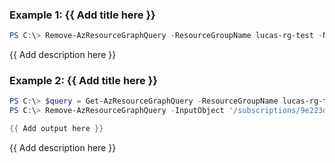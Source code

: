 ### Example 1: {{ Add title here }}
```powershell
PS C:\> Remove-AzResourceGraphQuery -ResourceGroupName lucas-rg-test -Name query-t03

```

{{ Add description here }}

### Example 2: {{ Add title here }}
```powershell
PS C:\> $query = Get-AzResourceGraphQuery -ResourceGroupName lucas-rg-test -Name query-t02
PS C:\> Remove-AzResourceGraphQuery -InputObject '/subscriptions/9e223dbe-3399-4e19-88eb-0975f02ac87f/resourceGroups/lucas-rg-test/providers/Microsoft.ResourceGraph/queries/query-t02'

{{ Add output here }}
```

{{ Add description here }}

